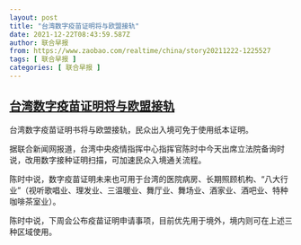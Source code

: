 ```yaml
---
layout: post
title: "台湾数字疫苗证明将与欧盟接轨"
date: 2021-12-22T08:43:59.587Z
author: 联合早报
from: https://www.zaobao.com/realtime/china/story20211222-1225527
tags: [ 联合早报 ]
categories: [ 联合早报 ]
---
```

<!--1640185680000-->
[台湾数字疫苗证明将与欧盟接轨](https://www.zaobao.com/realtime/china/story20211222-1225527)
------

<div>
<p>台湾数字疫苗证明书将与欧盟接轨，民众出入境可免于使用纸本证明。</p><p>据联合新闻网报道，台湾中央疫情指挥中心指挥官陈时中今天出席立法院备询时说，改用数字接种证明扫描，可加速民众入境通关流程。</p><p>陈时中说，数字疫苗证明未来也可用于台湾的医院病房、长期照顾机构、“八大行业”（视听歌唱业、理发业、三温暖业、舞厅业、舞场业、酒家业、酒吧业、特种咖啡茶室业）。</p><section id="imu"><div id="dfp-ad-imu1">        </div></section><p>陈时中说，下周会公布疫苗证明申请事项，目前优先用于境外，境内则可在上述三种区域使用。</p>      <div class="cx_paywall_placeholder" id="sph_cdp_40"></div>
</div>
